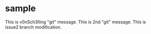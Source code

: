 sample
======
This is v0nSch3lling "git" message.
This is 2nd "git" message.
This is issue2 branch modification.
